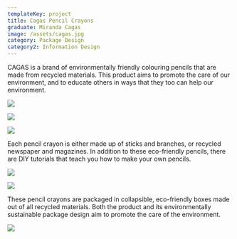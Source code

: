 ```yaml
---
templateKey: project
title: Cagas Pencil Crayons
graduate: Miranda Cagas
image: /assets/cagas.jpg
category: Package Design
category2: Information Design
---
```

CAGAS is a brand of environmentally friendly colouring pencils that are made from recycled materials. This product aims to promote the care of our environment, and to educate others in ways that they too can help our environment.

![](/assets/cagas3.jpg)

![](/assets/cagas7.jpg)

![](/assets/cagas4.jpg)

Each pencil crayon is either made up of sticks and branches, or recycled newspaper and magazines. In addition to these eco-friendly pencils, there are DIY tutorials that teach you how to make your own pencils.

![](/assets/cagas6.jpg)

![](/assets/cagas2.jpg)

These pencil crayons are packaged in collapsible, eco-friendly boxes made out of all recycled materials. Both the product and its environmentally sustainable package design aim to promote the care of the environment.

![](/assets/cagas5.png)
